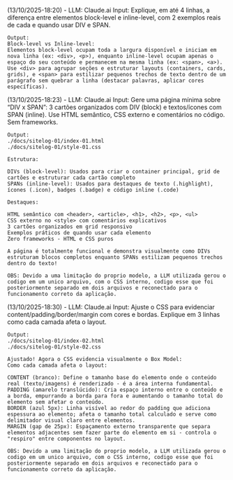 (13/10/2025-18:20) - LLM: Claude.ai
    Input:
    Explique, em até 4 linhas, a diferença entre elementos block-level e inline-level, com 2 exemplos reais de cada e quando usar DIV e SPAN.

    Output:
    Block-level vs Inline-level:
    Elementos block-level ocupam toda a largura disponível e iniciam em nova linha (ex: <div>, <p>), enquanto inline-level ocupam apenas o espaço do seu conteúdo e permanecem na mesma linha (ex: <span>, <a>).
    Use <div> para agrupar seções e estruturar layouts (containers, cards, grids), e <span> para estilizar pequenos trechos de texto dentro de um parágrafo sem quebrar a linha (destacar palavras, aplicar cores específicas).

(13/10/2025-18:23) - LLM: Claude.ai
    Input:
    Gere uma página mínima sobre “DIV x SPAN”: 3 cartões organizados com DIV (block) e textos/ícones com SPAN (inline). Use HTML semântico, CSS externo e comentários no código. Sem frameworks.

    Output:
    ./docs/sitelog-01/index-01.html
    ./docs/sitelog-01/style-01.css

    Estrutura:

    DIVs (block-level): Usados para criar o container principal, grid de cartões e estruturar cada cartão completo
    SPANs (inline-level): Usados para destaques de texto (.highlight), ícones (.icon), badges (.badge) e código inline (.code)

    Destaques:

    HTML semântico com <header>, <article>, <h1>, <h2>, <p>, <ul>
    CSS externo no <style> com comentários explicativos
    3 cartões organizados em grid responsivo
    Exemplos práticos de quando usar cada elemento
    Zero frameworks - HTML e CSS puros

    A página é totalmente funcional e demonstra visualmente como DIVs estruturam blocos completos enquanto SPANs estilizam pequenos trechos dentro do texto!

    OBS: Devido a uma limitação do proprio modelo, a LLM utilizada gerou o codigo em um unico arquivo, com o CSS interno, codigo esse que foi posteriormente separado em dois arquivos e reconectado para o funcionamento correto da aplicação.

(13/10/2025-18:30) - LLM: Claude.ai
    Input:
    Ajuste o CSS para evidenciar content/padding/border/margin com cores e bordas. Explique em 3 linhas como cada camada afeta o layout.

    Output:
    ./docs/sitelog-01/index-02.html
    ./docs/sitelog-01/style-02.css

    Ajustado! Agora o CSS evidencia visualmente o Box Model:
    Como cada camada afeta o layout:

    CONTENT (branco): Define o tamanho base do elemento onde o conteúdo real (texto/imagens) é renderizado - é a área interna fundamental.
    PADDING (amarelo translúcido): Cria espaço interno entre o conteúdo e a borda, empurrando a borda para fora e aumentando o tamanho total do elemento sem afetar o conteúdo.
    BORDER (azul 5px): Linha visível ao redor do padding que adiciona espessura ao elemento; afeta o tamanho total calculado e serve como delimitador visual claro entre elementos.
    MARGIN (gap de 25px): Espaçamento externo transparente que separa elementos adjacentes sem fazer parte do elemento em si - controla o "respiro" entre componentes no layout.

    OBS: Devido a uma limitação do proprio modelo, a LLM utilizada gerou o codigo em um unico arquivo, com o CSS interno, codigo esse que foi posteriormente separado em dois arquivos e reconectado para o funcionamento correto da aplicação.
